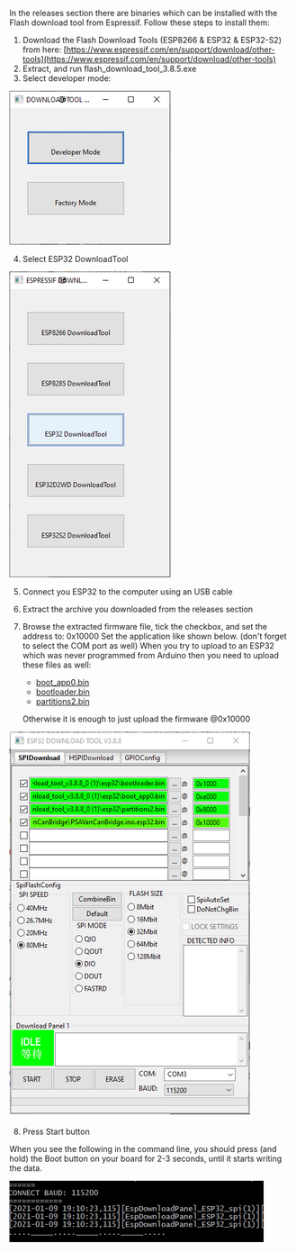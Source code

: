 In the releases section there are binaries which can be installed with the Flash download tool from Espressif. Follow these steps to install them:

1. Download the Flash Download Tools (ESP8266 & ESP32 & ESP32-S2) from here: [https://www.espressif.com/en/support/download/other-tools](https://www.espressif.com/en/support/download/other-tools)
2. Extract, and run flash_download_tool_3.8.5.exe
3. Select developer mode:

![components](https://github.com/morcibacsi/PSAVanCanBridge/raw/master/images/wiki/fw_install_01.png)

4. Select ESP32 DownloadTool

![components](https://github.com/morcibacsi/PSAVanCanBridge/raw/master/images/wiki/fw_install_02.png)

5. Connect you ESP32 to the computer using an USB cable

6. Extract the archive you downloaded from the releases section

7. Browse the extracted firmware file, tick the checkbox, and set the address to: 0x10000
Set the application like shown below. (don't forget to select the COM port as well)
    When you try to upload to an ESP32 which was never programmed from Arduino then you need to upload these files as well:
    * [boot_app0.bin](https://github.com/morcibacsi/PSAVanCanBridge/raw/master/bin/boot_app0.bin)
    * [bootloader.bin](https://github.com/morcibacsi/PSAVanCanBridge/raw/master/bin/bootloader.bin)
    * [partitions2.bin](https://github.com/morcibacsi/PSAVanCanBridge/raw/master/bin/partitions2.bin)

    Otherwise it is enough to just upload the firmware @0x10000

![components](https://github.com/morcibacsi/PSAVanCanBridge/raw/master/images/wiki/fw_install_03.png)

8. Press Start button

When you see the following in the command line, you should press (and hold) the Boot button on your board for 2-3 seconds, until it starts writing the data.

![components](https://github.com/morcibacsi/PSAVanCanBridge/raw/master/images/wiki/fw_install_04.png)